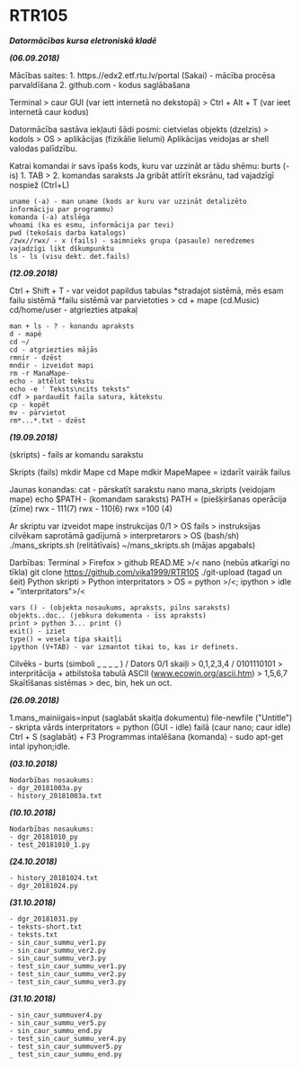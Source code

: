 # RTR105
***Datormācības kursa eletroniskā kladē***

***(06.09.2018)***

Mācības saites: 1. https.//edx2.etf.rtu.lv/portal (Sakai) - mācība procēsa parvaldīšana 2. github.com - kodus saglābašana 

Terminal > caur GUI (var iett internetā no dekstopā)
         > Ctrl + Alt + T (var ieet internetā caur kodus)

Datormācība sastāva iekļauti šādi posmi: cietvielas objekts (dzelzis) > kodols > OS > aplikācijas (fizikālie lielumi)
Aplikācijas veidojas ar shell valodas palīdzību. 

Katrai komandai ir savs īpašs kods, kuru var uzzināt ar tādu shēmu: burts (-is) 1. TAB > 2. komandas saraksts 
Ja gribāt attīrīt eksrānu, tad vajadzīgī nospiež (Ctrl+L)
```
uname (-a) - man uname (kods ar kuru var uzzināt detalizēto informāciju par programmu)
komanda (-a) atslēga 
whoami (ka es esmu, informācija par tevi)
pwd (tekošais darba katalogs)
/zwx//rwx/ - x (fails) - saimnieks grupa (pasaule) neredzemes vajadzīgi likt dškumpunktu
ls - ls (visu dekt. det.fails)
```

***(12.09.2018)***

Ctrl + Shift + T - var veidot papildus tabulas
*stradajot sistēmā, mēs esam failu sistēmā
*failu sistēmā var parvietoties > cd + mape (cd.Music)
cd/home/user - atgriezties atpakaļ
```
man + ls - ? - konandu apraksts 
d - mapē 
cd ~/
cd - atgriezties mājās 
rmnir - dzēst
mndir - izveidot mapi 
rm -r ManaMape-
echo - attēlot tekstu 
echo -e ' Teksts\ncits teksts"
cdf > pardaudīt faila satura, kātekstu 
cp - kopēt 
mv - pārvietot 
rm*...*.txt - dzēst 
```
***(19.09.2018)***

(skripts) - fails ar komandu sarakstu 

Skripts
(fails)
mkdir Mape
cd Mape
mdkir MapeMapee = izdarīt vairāk failus

Jaunas konandas:
cat - pārskatīt sarakstu 
nano mana_skripts (veidojam mape)
echo $PATH - (komandam saraksts)
PATH = (piešķiršanas operācija (zīme)
rwx - 111(7) rwx - 110(6) rwx =100 (4)

Ar skriptu var izveidot mape
instrukcijas 0/1  > OS
fails > instruksijas cilvēkam saprotāmā gadījumā > interpretarors > OS (bash/sh)
./mans_skripts.sh (relitātīvais)
~/mans_skripts.sh (mājas apgabals)

Darbības:
Terminal > Firefox > github READ.ME >/< nano (nebūs atkarīgi no tīkla)
git clone https://github.com/vika1999/RTR105
./git-upload (tagad un šeit)
Python skripti > Python interpritators > OS
               = python >/<; ipython > idle + "interpritators">/<
```
vars () - (objekta nosaukums, apraksts, pilns saraksts)
objekts..doc.. (jebkura dokumenta - īss apraksts)
print > python 3... print ()
exit() - iziet
type() = vesela tipa skaitļi
ipython (V+TAB) - var izmantot tikai to, kas ir definets.
```
Cilvēks - burts (simboli _ _ _ _ ) /  Dators 0/1
          skaiļi > 0,1,2,3,4      / 0101110101 > interpritācija + atbilstoša tabulā ASCII (www.ecowin.org/ascii.htm)
                 > 1,5,6,7       
Skaītīšanas sistēmas > dec, bin, hek un oct.

***(26.09.2018)***

1.mans_mainiigais=input (saglabāt skaitļa dokumentu)
file-newfile ("Untitle") - skripta vārds interpritators = python (GUI - idle)
failā (caur nano; caur idle)
Ctrl + S (saglabāt) + F3 
Programmas intalēšana (komanda) - sudo apt-get intal ipyhon;idle.

***(03.10.2018)***
```
Nodarbības nosaukums:
- dgr_20181003a.py
- history_20181003a.txt
```
***(10.10.2018)***
```
Nodarbības nosaukums:
- dgr_20181010_py
- test_20181010_1.py
```

***(24.10.2018)***
```
- history_20181024.txt
- dgr_20181024.py
 ```
 
 ***(31.10.2018)***
```
- dgr_20181031.py
- teksts-short.txt
- teksts.txt
- sin_caur_summu_ver1.py		
- sin_caur_summu_ver2.py
- sin_caur_summu_ver3.py
- test_sin_caur_summu_ver1.py
- test_sin_caur_summu_ver2.py
- test_sin_caur_summu_ver3.py
```
 ***(31.10.2018)***
```
- sin_caur_summuver4.py
- sin_caur_summu_ver5.py
- sin_caur_summu_end.py
- test_sin_caur_summu_ver4.py
- test_sin_caur_summuver5.py
_ test_sin_caur_summu_end.py
```
